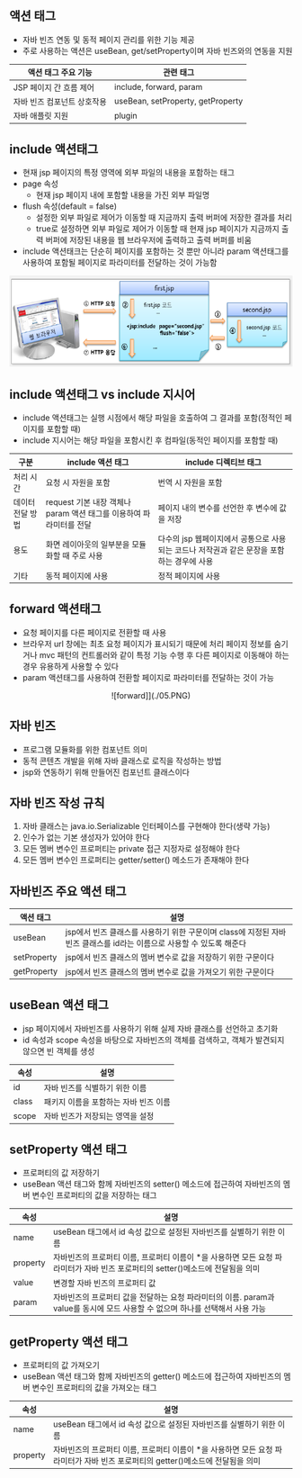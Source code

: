 ## 액션 태그

- 자바 빈즈 연동 및 동적 페이지 관리를 위한 기능 제공
- 주로 사용하는 액션은 useBean, get/setProperty이며 자바 빈즈와의 연동을 지원

| 액션 태그 주요 기능         | 관련 태그                         |
| --------------------------- | --------------------------------- |
| JSP 페이지 간 흐름 제어     | include, forward, param           |
| 자바 빈즈 컴포넌트 상호작용 | useBean, setProperty, getProperty |
| 자바 애플릿 지원            | plugin                            |

## include 액션태그

- 현재 jsp 페이지의 특정 영역에 외부 파일의 내용을 포함하는 태그
- page 속성
  - 현재 jsp 페이지 내에 포함할 내용을 가진 외부 파일명
- flush 속성(default = false)
  - 설정한 외부 파일로 제어가 이동할 때 지금까지 출력 버퍼에 저장한 결과를 처리
  - true로 설정하면 외부 파일로 제어가 이동할 때 현재 jsp 페이지가 지금까지 출력 버퍼에 저장된 내용을 웹 브라우저에 출력하고 출력 버퍼를 비움
- include 액션태크는 단순히 페이지를 포함하는 것 뿐만 아니라 param 액션태그를 사용하여 포함될 페이지로 파라미터를 전달하는 것이 가능함

<div align=center>

![include](./03.PNG)

</div>

## include 액션태그 vs include 지시어

- include 액션태그는 실행 시점에서 해당 파일을 호출하여 그 결과를 포함(정적인 페이지를 포함할 때)
- include 지시어는 해당 파일을 포함시킨 후 컴파일(동적인 페이지를 포함할 때)

| 구분             | include 액션 태그                                                   | include 디렉티브 태그                                                                      |
| ---------------- | ------------------------------------------------------------------- | ------------------------------------------------------------------------------------------ |
| 처리 시간        | 요청 시 자원을 포함                                                 | 번역 시 자원을 포함                                                                        |
| 데이터 전달 방법 | request 기본 내장 객체나 param 액션 태그를 이용하여 파라미터를 전달 | 페이지 내의 변수를 선언한 후 변수에 값을 저장                                              |
| 용도             | 화면 레이아웃의 일부분을 모듈화할 때 주로 사용                      | 다수의 jsp 웹페이지에서 공통으로 사용되는 코드나 저작권과 같은 문장을 포함하는 경우에 사용 |
| 기타             | 동적 페이지에 사용                                                  | 정적 페이지에 사용                                                                         |

## forward 액션태그

- 요청 페이지를 다른 페이지로 전환할 때 사용
- 브라우저 url 창에는 최초 요청 페이지가 표시되기 때문에 처리 페이지 정보를 숨기거나 mvc 패턴의 컨트롤러와 같이 특정 기능 수행 후 다른 페이지로 이동해야 하는 경우 유용하게 사용할 수 있다
- param 액션태그를 사용하여 전환할 페이지로 파라미터를 전달하는 것이 가능

<div align=center>

![forward]](./05.PNG)

</div>

## 자바 빈즈

- 프로그램 모듈화를 위한 컴포넌트 의미
- 동적 콘텐츠 개발을 위해 자바 클래스로 로직을 작성하는 방법
- jsp와 연동하기 위해 만들어진 컴포넌트 클래스이다

## 자바 빈즈 작성 규칙

1. 자바 클래스는 java.io.Serializable 인터페이스를 구현해야 한다(생략 가능)
2. 인수가 없는 기본 생성자가 있어야 한다
3. 모든 멤버 변수인 프로퍼티는 private 접근 지정자로 설정해야 한다
4. 모든 멤버 변수인 프로퍼티는 getter/setter() 메소드가 존재해야 한다

## 자바빈즈 주요 액션 태그

| 액션 태그   | 설명                                                                                                                   |
| ----------- | ---------------------------------------------------------------------------------------------------------------------- |
| useBean     | jsp에서 빈즈 클래스를 사용하기 위한 구문이며 class에 지정된 자바 빈즈 클래스를 id라는 이름으로 사용할 수 있도록 해준다 |
| setProperty | jsp에서 빈즈 클래스의 멤버 변수로 값을 저장하기 위한 구문이다                                                          |
| getProperty | jsp에서 빈즈 클래스의 멤버 변수로 값을 가져오기 위한 구문이다                                                          |

## useBean 액션 태그

- jsp 페이지에서 자바빈즈를 사용하기 위해 실제 자바 클래스를 선언하고 초기화
- id 속성과 scope 속성을 바탕으로 자바빈즈의 객체를 검색하고, 객체가 발견되지 않으면 빈 객체를 생성

| 속성  | 설명                                  |
| ----- | ------------------------------------- |
| id    | 자바 빈즈를 식별하기 위한 이름        |
| class | 패키지 이름을 포함하는 자바 빈즈 이름 |
| scope | 자바 빈즈가 저장되는 영역을 설정      |

## setProperty 액션 태그

- 프로퍼티의 값 저장하기
- useBean 액션 태그와 함께 자바빈즈의 setter() 메소드에 접근하여 자바빈즈의 멤버 변수인 프로퍼티의 값을 저장하는 태그

| 속성     | 설명                                                                                                                             |
| -------- | -------------------------------------------------------------------------------------------------------------------------------- |
| name     | useBean 태그에서 id 속성 값으로 설정된 자바빈즈를 실별하기 위한 이름                                                             |
| property | 자바빈즈의 프로퍼티 이름, 프로퍼티 이름이 \*을 사용하면 모든 요청 파라미터가 자바 빈즈 포로퍼티의 setter()메소드에 전달됨을 의미 |
| value    | 변경할 자바 빈즈의 프로퍼티 값                                                                                                   |
| param    | 자바빈즈의 프로퍼티 값을 전달하는 요청 파라미터의 이름. param과 value를 동시에 모드 사용할 수 없으며 하나를 선택해서 사용 가능   |

## getProperty 액션 태그

- 프로퍼티의 값 가져오기
- useBean 액션 태그와 함께 자바빈즈의 getter() 메소드에 접근하여 자바빈즈의 멤버 변수인 프로퍼티의 값을 가져오는 태그

| 속성     | 설명                                                                                                                             |
| -------- | -------------------------------------------------------------------------------------------------------------------------------- |
| name     | useBean 태그에서 id 속성 값으로 설정된 자바빈즈를 실별하기 위한 이름                                                             |
| property | 자바빈즈의 프로퍼티 이름, 프로퍼티 이름이 \*을 사용하면 모든 요청 파라미터가 자바 빈즈 포로퍼티의 getter()메소드에 전달됨을 의미 |
